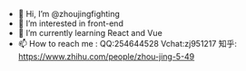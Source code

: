 - 👋 Hi, I’m @zhoujingfighting
- 👀 I’m interested in front-end 
- 🌱 I’m currently learning React and Vue 
- 📫 How to reach me : QQ:254644528 Vchat:zj951217 知乎: https://www.zhihu.com/people/zhou-jing-5-49

<!---
zhoujingfighting/zhoujingfighting is a ✨ special ✨ repository because its `README.md` (this file) appears on your GitHub profile.
You can click the Preview link to take a look at your changes.
--->
